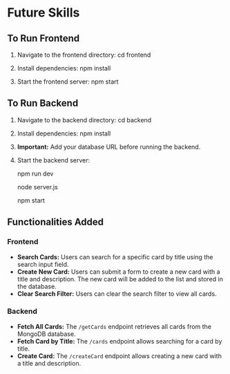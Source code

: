 # Future Skills

## To Run Frontend

1. Navigate to the frontend directory:
    cd frontend

2. Install dependencies:
    npm install


3. Start the frontend server:
    npm start


## To Run Backend

1. Navigate to the backend directory:
    cd backend

2. Install dependencies:
   npm install


3. **Important:** Add your database URL before running the backend.

4. Start the backend server:
 
    npm run dev

    node server.js
 
    npm start


## Functionalities Added

### Frontend

- **Search Cards:** Users can search for a specific card by title using the search input field.
- **Create New Card:** Users can submit a form to create a new card with a title and description. The new card will be added to the list and stored in the database.
- **Clear Search Filter:** Users can clear the search filter to view all cards.

### Backend

- **Fetch All Cards:** The `/getCards` endpoint retrieves all cards from the MongoDB database.
- **Fetch Card by Title:** The `/cards` endpoint allows searching for a card by title.
- **Create Card:** The `/createCard` endpoint allows creating a new card with a title and description.
